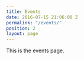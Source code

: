 ```yaml
---
title: Events
date: 2016-07-15 21:06:00 Z
permalink: "/events/"
position: 2
layout: page
---
```


This is the events page.